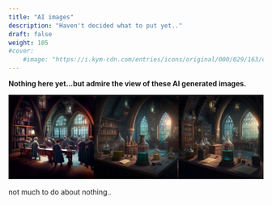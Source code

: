 ```yaml
---
title: "AI images"
description: "Haven't decided what to put yet.."
draft: false
weight: 105
#cover:
    #image: "https://i.kym-cdn.com/entries/icons/original/000/029/163/cover6.jpg"
---
```


**Nothing here yet...but admire the view of these AI generated images.**

![](/posts/potions.jpg)

not much to do about nothing..




